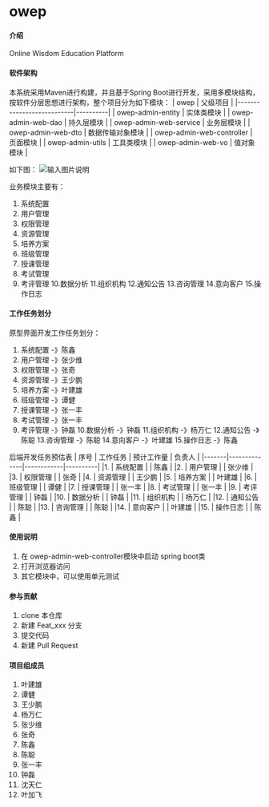# owep

#### 介绍
Online Wisdom Education Platform

#### 软件架构
本系统采用Maven进行构建，并且基于Spring Boot进行开发，采用多模块结构，按软件分层思想进行架构，整个项目分为如下模块：
| owep                      | 父级项目     |
|---------------------------|----------|
| owep-admin-entity         | 实体类模块    |
| owep-admin-web-dao        | 持久层模块    |
| owep-admin-web-service    | 业务层模块    |
| owep-admin-web-dto        | 数据传输对象模块 |
| owep-admin-web-controller | 页面模块     |
| owep-admin-utils          | 工具类模块    |
| owep-admin-web-vo         | 值对象模块    |

如下图：
![输入图片说明](https://images.gitee.com/uploads/images/2020/0628/224143_15bc2620_1104083.png "屏幕截图.png")

业务模块主要有：
1. 系统配置
2. 用户管理
3. 权限管理
4. 资源管理
5. 培养方案
6. 班级管理
7. 授课管理
8. 考试管理
9. 考评管理
10.数据分析
11.组织机构
12.通知公告
13.咨询管理
14.意向客户
15.操作日志


#### 工作任务划分
原型界面开发工作任务划分：
1. 系统配置  -》陈鑫
2. 用户管理  -》张少维
3. 权限管理  -》张奇
4. 资源管理  -》王少鹏
5. 培养方案  -》叶建雄
6. 班级管理  -》谭健
7. 授课管理  -》张一丰
8. 考试管理  -》张一丰
9. 考评管理  -》钟磊
10.数据分析  -》钟磊
11.组织机构  -》杨万仁
12.通知公告  -》陈聪
13.咨询管理  -》陈聪
14.意向客户  -》叶建雄
15.操作日志  -》陈鑫

后端开发任务预估表
| 序号  | 工作任务      |  预计工作量 |  负责人  |
|-------|--------------|------------|----------|
|1.     | 系统配置      |            | 陈鑫     |
|2.     | 用户管理      |            | 张少维   |
|3.     | 权限管理      |            | 张奇     |
|4.     | 资源管理      |            | 王少鹏   |
|5.     | 培养方案      |            | 叶建雄   |
|6.     | 班级管理      |            | 谭健    |
|7.     | 授课管理      |            | 张一丰  |
|8.     | 考试管理      |            | 张一丰  |
|9.     | 考评管理      |            | 钟磊    |
|10.    | 数据分析      |            | 钟磊    |
|11.    | 组织机构      |            | 杨万仁  |
|12.    | 通知公告      |            | 陈聪    | 
|13.    | 咨询管理      |            | 陈聪    |
|14.    | 意向客户      |            | 叶建雄  |
|15.    | 操作日志      |            | 陈鑫    |

#### 使用说明

1.  在 owep-admin-web-controller模块中启动 spring boot类
2.  打开浏览器访问
3.  其它模块中，可以使用单元测试

#### 参与贡献

1.  clone 本仓库
2.  新建 Feat_xxx 分支
3.  提交代码
4.  新建 Pull Request


#### 项目组成员

1.  叶建雄
2.  谭健
3.  王少鹏
4.  杨万仁
5.  张少维
6.  张奇
7.  陈鑫
8.  陈聪
9.  张一丰
10. 钟磊
11. 沈天仁
12. 叶加飞
